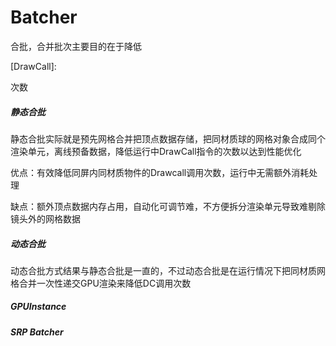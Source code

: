 

# 	Batcher

合批，合并批次主要目的在于降低

[DrawCall]: 

次数



##### 静态合批

静态合批实际就是预先网格合并把顶点数据存储，把同材质球的网格对象合成同个渲染单元，离线预备数据，降低运行中DrawCall指令的次数以达到性能优化

优点：有效降低同屏内同材质物件的Drawcall调用次数，运行中无需额外消耗处理

缺点：额外顶点数据内存占用，自动化可调节难，不方便拆分渲染单元导致难剔除镜头外的网格数据

##### 动态合批

动态合批方式结果与静态合批是一直的，不过动态合批是在运行情况下把同材质网格合并一次性递交GPU渲染来降低DC调用次数



##### GPUInstance



##### SRP Batcher



